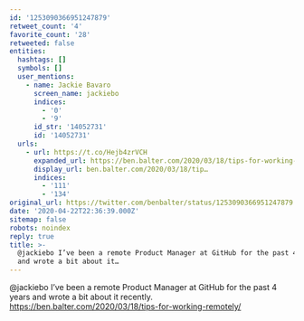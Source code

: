 ```yaml
---
id: '1253090366951247879'
retweet_count: '4'
favorite_count: '28'
retweeted: false
entities:
  hashtags: []
  symbols: []
  user_mentions:
    - name: Jackie Bavaro
      screen_name: jackiebo
      indices:
        - '0'
        - '9'
      id_str: '14052731'
      id: '14052731'
  urls:
    - url: https://t.co/Hejb4zrVCH
      expanded_url: https://ben.balter.com/2020/03/18/tips-for-working-remotely/
      display_url: ben.balter.com/2020/03/18/tip…
      indices:
        - '111'
        - '134'
original_url: https://twitter.com/benbalter/status/1253090366951247879
date: '2020-04-22T22:36:39.000Z'
sitemap: false
robots: noindex
reply: true
title: >-
  @jackiebo I’ve been a remote Product Manager at GitHub for the past 4 years
  and wrote a bit about it…
---
```


@jackiebo I’ve been a remote Product Manager at GitHub for the past 4 years and wrote a bit about it recently. https://ben.balter.com/2020/03/18/tips-for-working-remotely/
